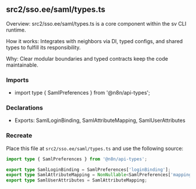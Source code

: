 ## src2/sso.ee/saml/types.ts

Overview: src2/sso.ee/saml/types.ts is a core component within the sv CLI runtime.

How it works: Integrates with neighbors via DI, typed configs, and shared types to fulfill its responsibility.

Why: Clear modular boundaries and typed contracts keep the code maintainable.

### Imports

- import type { SamlPreferences } from '@n8n/api-types';

### Declarations

- Exports: SamlLoginBinding, SamlAttributeMapping, SamlUserAttributes

### Recreate

Place this file at `src2/sso.ee/saml/types.ts` and use the following source:

```ts
import type { SamlPreferences } from '@n8n/api-types';

export type SamlLoginBinding = SamlPreferences['loginBinding'];
export type SamlAttributeMapping = NonNullable<SamlPreferences['mapping']>;
export type SamlUserAttributes = SamlAttributeMapping;

```
